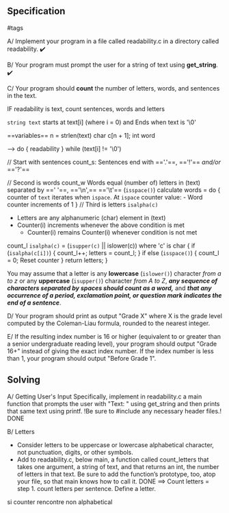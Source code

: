 ## Specification

#tags 

A/ Implement your program in a file called readability.c in a directory called readability. ✔️

B/ Your program must prompt the user for a string of text using **get_string**. ✔️

C/ Your program should **count** the number of letters, words, and sentences in the text.

IF readability is text, count sentences, words and letters

`string text` starts at text[i] (where i = 0) and Ends when text is '\0' 

==variables==
n = strlen(text)
char c[n + 1];
int word

--> do {
readability
}
while (text[i] != '\0')

// Start with sentences
count_s:
Sentences end with   =='.'==, =='!'== *and/or* =='?'==

// Second is words
count_w
Words equal (number of) letters in (text) separated by ==' '==, =='\n',== =='\t'== (`isspace()`)
calculate words = 
do
{
 counter of `text` iterates when `ispace`. 
 At `ispace` counter value:
     - Word counter increments of 1
}
// Third is letters
 `isalpha(c)`
- Letters are any alphanumeric (char) element in (text)
- Counter(i) increments whenever the above condition is met
  - Counter(i) remains Counter(i) whenever condition is not met  

count_l `isalpha(c)` = (`isupper(c)` || islower(c)) where 'c' is char
    {
        if (`isalpha(c[i])`)
        {
            count_l++;
            letters = count_l;
        }
        if else (`isspace()`)
        {
             count_l =  0; Reset counter
        }
        return letters;
    }

You may assume that a letter is any **lowercase** (`islower()`) character _from a to z_  or any **uppercase** (`isupper()`) character _from A to Z_,
**_any sequence of characters separated by spaces should count as a word,_**
and **_that any occurrence of a period, exclamation point, or question mark indicates the end of a sentence_**.

D/ Your program should print as output "Grade X" where X is the grade level computed by the Coleman-Liau formula,
rounded to the nearest integer.

E/ If the resulting index number is 16 or higher
(equivalent to or greater than a senior undergraduate reading level),
your program should output "Grade 16+" instead of giving the exact index number.
If the index number is less than 1, your program should output "Before Grade 1".

## Solving

A/  Getting User's Input
Specifically, implement in readability.c a main function that prompts the user with "Text: " using get_string
 and then prints that same text using printf. !Be sure to #include any necessary header files.! DONE

B/ Letters
- Consider letters to be uppercase or lowercase alphabetical character,
not punctuation, digits, or other symbols.
- Add to readability.c, below main, a function called count_letters that takes one argument,
a string of text, and that returns an int, the number of letters in that text.
Be sure to add the function’s prototype, too, atop your file, so that main knows how to call it. DONE
==> Count letters = step 1. count letters per sentence. Define a letter.

si counter rencontre non alphabetical